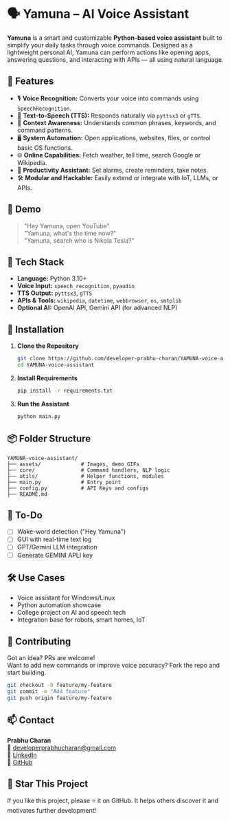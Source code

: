 # 🗣️ Yamuna – AI Voice Assistant

**Yamuna** is a smart and customizable **Python-based voice assistant** built to simplify your daily tasks through voice commands. Designed as a lightweight personal AI, Yamuna can perform actions like opening apps, answering questions, and interacting with APIs — all using natural language.

## 🚀 Features

- 🎙️ **Voice Recognition:** Converts your voice into commands using `SpeechRecognition`.
- 💬 **Text-to-Speech (TTS):** Responds naturally via `pyttsx3` or `gTTS`.
- 🧠 **Context Awareness:** Understands common phrases, keywords, and command patterns.
- 🖥️ **System Automation:** Open applications, websites, files, or control basic OS functions.
- 🌐 **Online Capabilities:** Fetch weather, tell time, search Google or Wikipedia.
- 📅 **Productivity Assistant:** Set alarms, create reminders, take notes.
- 🛠️ **Modular and Hackable:** Easily extend or integrate with IoT, LLMs, or APIs.

## 🎥 Demo

> "Hey Yamuna, open YouTube"  
> "Yamuna, what's the time now?"  
> "Yamuna, search who is Nikola Tesla?"

## 🧠 Tech Stack

- **Language:** Python 3.10+
- **Voice Input:** `speech_recognition`, `pyaudio`
- **TTS Output:** `pyttsx3`, `gTTS`
- **APIs & Tools:** `wikipedia`, `datetime`, `webbrowser`, `os`, `smtplib`
- **Optional AI:** OpenAI API, Gemini API (for advanced NLP)

## 🔧 Installation

1. **Clone the Repository**
   ```bash
   git clone https://github.com/developer-prabhu-charan/YAMUNA-voice-assistant.git
   cd YAMUNA-voice-assistant
   ```

2. **Install Requirements**
   ```bash
   pip install -r requirements.txt
   ```

3. **Run the Assistant**
   ```bash
   python main.py
   ```

## 📦 Folder Structure

```
YAMUNA-voice-assistant/
├── assets/             # Images, demo GIFs
├── core/               # Command handlers, NLP logic
├── utils/              # Helper functions, modules
├── main.py             # Entry point
├── config.py           # API Keys and configs
├── README.md
```

## 📌 To-Do

- [ ] Wake-word detection ("Hey Yamuna")
- [ ] GUI with real-time text log
- [ ] GPT/Gemini LLM integration
- [ ] Generate GEMINI APLI key

## 🛠 Use Cases

- Voice assistant for Windows/Linux
- Python automation showcase
- College project on AI and speech tech
- Integration base for robots, smart homes, IoT

## 🤝 Contributing

Got an idea? PRs are welcome!  
Want to add new commands or improve voice accuracy? Fork the repo and start building.

```bash
git checkout -b feature/my-feature
git commit -m "Add feature"
git push origin feature/my-feature
```

## 📫 Contact

**Prabhu Charan**  
📧 developerprabhucharan@gmail.com  
🔗 [LinkedIn](https://www.linkedin.com/in/prabhu-charan-jerripothula-8006b7352/)  
🐙 [GitHub](https://github.com/developer-prabhu-charan)

## 🌟 Star This Project

If you like this project, please ⭐ it on GitHub. It helps others discover it and motivates further development!
